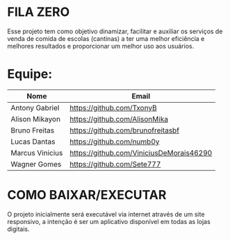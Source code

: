 # FILA ZERO

Esse projeto tem como objetivo dinamizar, facilitar e auxiliar os serviços de venda de comida de escolas (cantinas) a ter uma melhor eficiência e melhores resultados e proporcionar um melhor uso aos usuários.

# Equipe:

| Nome | Email | 
|-----------|-----------| 
| Antony Gabriel | https://github.com/TxonyB |
| Alison Mikayon | https://github.com/AlisonMika|
| Bruno Freitas | https://github.com/brunofreitasbf | 
| Lucas Dantas | https://github.com/numb0y |
| Marcus Vinicius | https://github.com/ViniciusDeMorais46290 |
| Wagner Gomes | https://github.com/Sete777 |

# COMO BAIXAR/EXECUTAR

O projeto inicialmente será executável via internet através de um site responsivo, a intenção é ser um aplicativo disponível em todas as lojas digitais.
